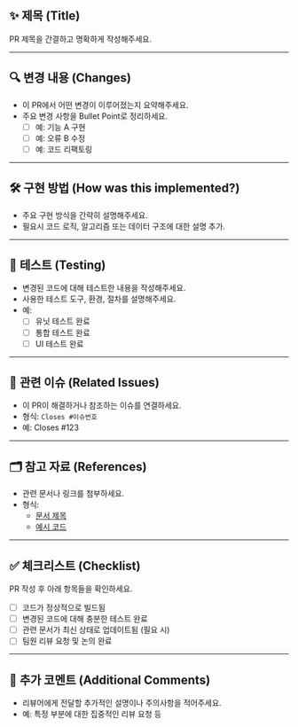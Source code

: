 ## ✨ 제목 (Title)

PR 제목을 간결하고 명확하게 작성해주세요.

---

## 🔍 변경 내용 (Changes)
- 이 PR에서 어떤 변경이 이루어졌는지 요약해주세요.
- 주요 변경 사항을 Bullet Point로 정리하세요.
  - [ ] 예: 기능 A 구현
  - [ ] 예: 오류 B 수정
  - [ ] 예: 코드 리팩토링

---

## 🛠 구현 방법 (How was this implemented?)
- 주요 구현 방식을 간략히 설명해주세요.
- 필요시 코드 로직, 알고리즘 또는 데이터 구조에 대한 설명 추가.

---

## 🧪 테스트 (Testing)
- 변경된 코드에 대해 테스트한 내용을 작성해주세요.
- 사용한 테스트 도구, 환경, 절차를 설명해주세요.
- 예:
  - [ ] 유닛 테스트 완료
  - [ ] 통합 테스트 완료
  - [ ] UI 테스트 완료

---

## 🚀 관련 이슈 (Related Issues)
- 이 PR이 해결하거나 참조하는 이슈를 연결하세요.
- 형식: `Closes #이슈번호`
- 예: Closes #123

---

## 🗂 참고 자료 (References)
- 관련 문서나 링크를 첨부하세요.
- 형식:
  - [문서 제목](링크)
  - [예시 코드](링크)

---

## ✅ 체크리스트 (Checklist)
PR 작성 후 아래 항목들을 확인하세요.

- [ ] 코드가 정상적으로 빌드됨
- [ ] 변경된 코드에 대해 충분한 테스트 완료
- [ ] 관련 문서가 최신 상태로 업데이트됨 (필요 시)
- [ ] 팀원 리뷰 요청 및 논의 완료

---

## 🤔 추가 코멘트 (Additional Comments)
- 리뷰어에게 전달할 추가적인 설명이나 주의사항을 적어주세요.
- 예: 특정 부분에 대한 집중적인 리뷰 요청 등

